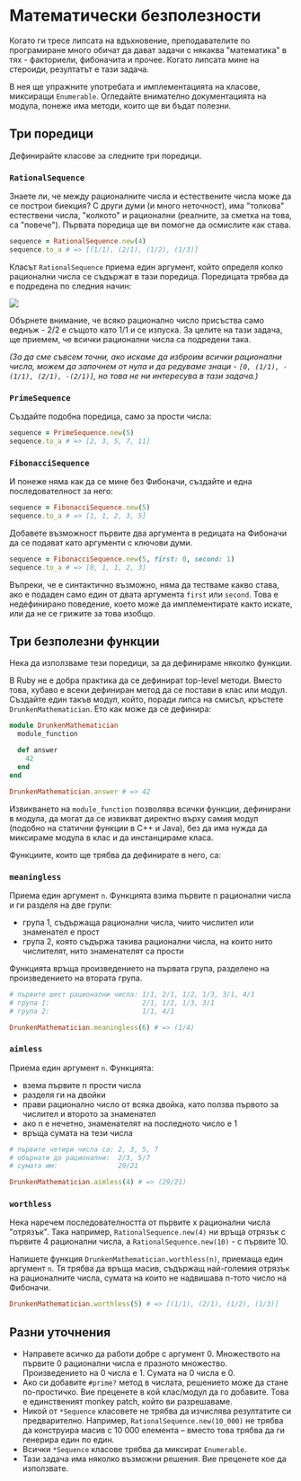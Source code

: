 # Математически безполезности

Когато ги тресе липсата на вдъхновение, преподавателите по програмиране много
обичат да дават задачи с някаква "математика" в тях - факториели, фибоначита и
прочее. Когато липсата мине на стероиди, резултатът е тази задача.

В нея ще упражните употребата и имплементацията на класове, миксиращи
`Enumerable`. Огледайте внимателно документацията на модула, понеже има методи,
които ще ви бъдат полезни.

## Три поредици

Дефинирайте класове за следните три поредици.

### `RationalSequence`

Знаете ли, че между рационалните числа и естествените числа може да се построи
биекция? С други думи (и много неточност), има "толкова" естествени числа,
"колкото" и рационални (реалните, за сметка на това, са "повече"). Първата
поредица ще ви помогне да осмислите как става.

```ruby
sequence = RationalSequence.new(4)
sequence.to_a # => [(1/1), (2/1), (1/2), (1/3)]
```

Класът `RationalSequence` приема един аргумент, който определя колко
рационални числа се съдържат в тази поредица. Поредицата трябва да е подредена
по следния начин:

![](https://upload.wikimedia.org/wikipedia/commons/8/85/Diagonal_argument.svg)

Обърнете внимание, че всяко рационално число присъства само веднъж - 2/2 е
същото като 1/1 и се изпуска. За целите на тази задача, ще приемем, че всички
рационални числа са подредени така.

_(За да сме съвсем точни, ако искаме да изброим всички рационални числа, можем
да започнем от нула и да редуваме знаци - `[0, (1/1), -(1/1), (2/1), -(2/1)]`,
но това не ни интересува в тази задача.)_

### `PrimeSequence`

Създайте подобна поредица, само за прости числа:

```ruby
sequence = PrimeSequence.new(5)
sequence.to_a # => [2, 3, 5, 7, 11]
```

### `FibonacciSequence`

И понеже няма как да се мине без Фибоначи, създайте и една последователност за
него:

```ruby
sequence = FibonacciSequence.new(5)
sequence.to_a # => [1, 1, 2, 3, 5]
```

Добавете възможност първите два аргумента в редицата на Фибоначи да се подават
като аргументи с ключови думи.

```ruby
sequence = FibonacciSequence.new(5, first: 0, second: 1)
sequence.to_a # => [0, 1, 1, 2, 3]
```

Въпреки, че е синтактично възможно, няма да тестваме какво става, ако е подаден
само един от двата аргумента `first` или `second`. Това е недефинирано
поведение, което може да имплементирате както искате, или да не се грижите за
това изобщо.

## Три безполезни функции

Нека да използваме тези поредици, за да дефинираме няколко функции.

В Ruby не е добра практика да се дефинират top-level методи. Вместо това,
хубаво е всеки дефиниран метод да се постави в клас или модул. Създайте един
такъв модул, който, поради липса на смисъл, кръстете `DrunkenMathematician`.
Ето как може да се дефинира:

```ruby
module DrunkenMathematician
  module_function

  def answer
    42
  end
end

DrunkenMathematician.answer # => 42
```

Извикването на `module_function` позволява всички функции, дефинирани в модула,
да могат да се извикват директно върху самия модул (подобно на статични функции
в C++ и Java), без да има нужда да миксираме модула в клас и да инстанцираме
класа.

Функциите, които ще трябва да дефинирате в него, са:

### `meaningless`

Приема един аргумент `n`. Функцията взима първите n рационални числа и ги
разделя на две групи:

* група 1, съдържаща рационални числа, чиито числител или знаменател е прост
* група 2, която съдържа такива рационални числа, на които нито числителят,
  нито знаменателят са прости

Функцията връща произведението на първата група, разделено на произведението
на втората група.

```ruby
# първите шест рационални числа: 1/1, 2/1, 1/2, 1/3, 3/1, 4/1
# група 1:                       2/1, 1/2, 1/3, 3/1
# група 2:                       1/1, 4/1

DrunkenMathematician.meaningless(6) # => (1/4)
```

### `aimless`

Приема един аргумент `n`. Функцията:

* взема първите n прости числа
* разделя ги на двойки
* прави рационално число от всяка двойка, като ползва първото за числител и
  второто за знаменател
* ако n е нечетно, знаменателят на последното число е 1
* връща сумата на тези числа

```ruby
# първите четири числа са: 2, 3, 5, 7
# обърнати до рационални:  2/3, 5/7
# сумата им:               29/21

DrunkenMathematician.aimless(4) # => (29/21)
```

### `worthless`

Нека наречем последователността от първите x рационални числа "отрязък". Така
например, `RationalSequence.new(4)` ни връща отрязък с първите 4 рационални
числа, а `RationalSequence.new(10)` - с първите 10.

Напишете функция `DrunkenMathematician.worthless(n)`, приемаща един аргумент
`n`. Тя трябва да връща масив, съдържащ най-големия отрязък на рационалните
числа, сумата на които не надвишава n-тото число на Фибоначи.

```ruby
DrunkenMathematician.worthless(5) # => [(1/1), (2/1), (1/2), (1/3)]
```

## Разни уточнения

* Направете всичко да работи добре с аргумент 0. Множеството на първите 0
  рационални числа е празното множество. Произведението на 0 числа е 1. Сумата
  на 0 числа е 0.
* Ако си добавите `#prime?` метод в числата, решението може да стане
  по-простичко. Вие преценете в кой клас/модул да го добавите. Това е
  единственият monkey patch, който ви разрешаваме.
* Никой от `*Sequence` класовете не трябва да изчислява резултатите си
  предварително. Например, `RationalSequence.new(10_000)` не трябва да
  конструира масив с 10 000 елемента – вместо това трябва да ги генерира един
  по един.
* Всички `*Sequence` класове трябва да миксират `Enumerable`.
* Тази задача има няколко възможни решения. Вие преценете кое да използвате.
